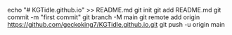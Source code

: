 echo "# KGTidle.github.io" >> README.md
git init
git add README.md
git commit -m "first commit"
git branch -M main
git remote add origin https://github.com/geckoking7/KGTidle.github.io.git
git push -u origin main